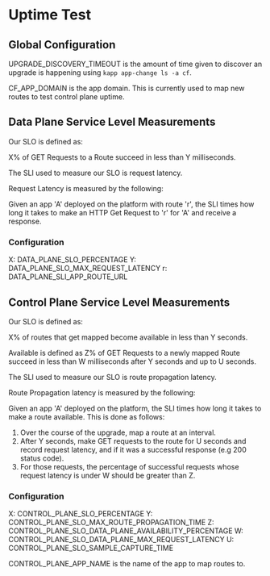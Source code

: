 # Uptime Test

## Global Configuration

UPGRADE_DISCOVERY_TIMEOUT is the amount of time given to discover an upgrade is
happening using `kapp app-change ls -a cf`.

CF_APP_DOMAIN is the app domain. This is currently used to map new routes to
test control plane uptime.

## Data Plane Service Level Measurements

Our SLO is defined as:

X% of GET Requests to a Route succeed in less than Y milliseconds.

The SLI used to measure our SLO is request latency.

Request Latency is measured by the following:

Given an app 'A' deployed on the platform with route 'r', the SLI times how long it
takes to make an HTTP Get Request to 'r' for 'A' and receive a response.

### Configuration

X: DATA_PLANE_SLO_PERCENTAGE
Y: DATA_PLANE_SLO_MAX_REQUEST_LATENCY
r: DATA_PLANE_SLI_APP_ROUTE_URL

## Control Plane Service Level Measurements

Our SLO is defined as:

X% of routes that get mapped become available in less than Y seconds.

Available is defined as Z% of GET Requests to a newly mapped Route succeed in
less than W milliseconds after Y seconds and up to U seconds.

The SLI used to measure our SLO is route propagation latency.

Route Propagation latency is measured by the following:

Given an app 'A' deployed on the platform, the SLI times how long it
takes to make a route available. This is done as follows:

1. Over the course of the upgrade, map a route at an interval.
2. After Y seconds, make GET requests to the route for U seconds and record request latency,
   and if it was a successful response (e.g 200 status code).
3. For those requests, the percentage of successful requests whose
   request latency is under W should be greater than Z.

### Configuration

X: CONTROL_PLANE_SLO_PERCENTAGE
Y: CONTROL_PLANE_SLO_MAX_ROUTE_PROPAGATION_TIME
Z: CONTROL_PLANE_SLO_DATA_PLANE_AVAILABILITY_PERCENTAGE
W: CONTROL_PLANE_SLO_DATA_PLANE_MAX_REQUEST_LATENCY
U: CONTROL_PLANE_SLO_SAMPLE_CAPTURE_TIME

CONTROL_PLANE_APP_NAME is the name of the app to map routes to.
